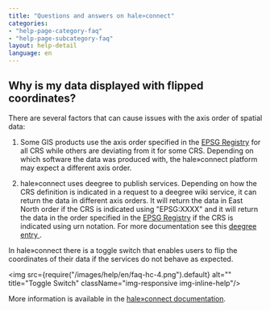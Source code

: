 ```yaml
---
title: "Questions and answers on hale»connect"
categories:
- "help-page-category-faq"
- "help-page-subcategory-faq"
layout: help-detail
language: en
---
```


<h2>Why is my data displayed with flipped coordinates?</h2>

There are several factors that can cause issues with the axis order of spatial data:

1) Some GIS products use the axis order specified in the <a href="https://epsg.org/home.html">EPSG Registry</a> for all CRS while others are deviating from it for some CRS. Depending on which software the data was produced with, the hale»connect platform may expect a different axis order.

2) hale»connect uses deegree to publish services. Depending on how the CRS definition is indicated in a request to a deegree wiki service, it can return the data in different axis orders. It will return the data in East North order if the CRS is indicated using "EPSG:XXXX" and it will return the data in the order specified in the <a href="https://epsg.org/home.html">EPSG Registry</a>  if the CRS is indicated using urn notation. For more documentation see this <a href="https://github.com/deegree/deegree3/wiki/Axis-order-handling">deegree entry </a>.

In hale»connect there is a toggle switch that enables users to flip the coordinates of their data if the services do not behave as expected.

<img src={require("/images/help/en/faq-hc-4.png").default} alt="" title="Toggle Switch" className="img-responsive img-inline-help"/>

More information is available in the <a href="https://www.wetransform.to/help/en/help-page-category-reference/help-page-subcategory-reference-data/2018/03/08/reference-data-view-services/">hale»connect documentation</a>.
